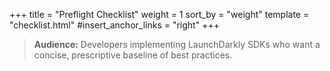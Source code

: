 +++
title = "Preflight Checklist"
weight = 1
sort_by = "weight"
template = "checklist.html"
#insert_anchor_links = "right"
+++

> **Audience:** Developers implementing LaunchDarkly SDKs who want a concise, prescriptive baseline of best practices.

